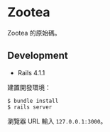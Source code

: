 # Zootea

Zootea 的原始碼。

## Development

* Rails 4.1.1

建置開發環境：

    $ bundle install
    $ rails server

瀏覽器 URL 輸入 `127.0.0.1:3000`。
